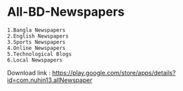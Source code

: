 # All-BD-Newspapers 
	1.Bangla Newspapers
	2.English Newspapers
	3.Sports Newspapers
	4.Online Newspapers
	5.Technological Blogs
	6.Local Newspapers
	
Download link : https://play.google.com/store/apps/details?id=com.nuhin13.allNewspaper
	
